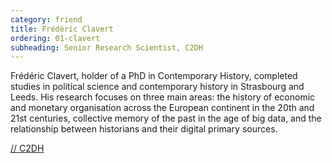 ```yaml
---
category: friend
title: Frédéric Clavert
ordering: 01-clavert
subheading: Senior Research Scientist, C2DH
---
```


Frédéric Clavert, holder of a PhD in Contemporary History, completed studies in political science and contemporary history in Strasbourg and Leeds.
His research focuses on three main areas: the history of economic and monetary organisation across the European continent in the 20th and 21st centuries, collective memory of the past in the age of big data, and the relationship between historians and their digital primary sources.

[// C2DH](https://www.c2dh.uni.lu/people/frederic-clavert)